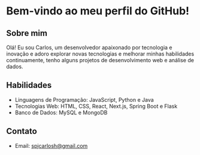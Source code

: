 # Bem-vindo ao meu perfil do GitHub!

## Sobre mim
Olá! Eu sou Carlos, um desenvolvedor apaixonado por tecnologia e inovação e adoro explorar novas tecnologias e melhorar minhas habilidades continuamente, tenho alguns projetos de desenvolvimento web e análise de dados.

## Habilidades
- Linguagens de Programação: JavaScript, Python e Java
- Tecnologias Web: HTML, CSS, React, Next.js, Spring Boot e Flask
- Banco de Dados: MySQL e MongoDB

## Contato
- Email: spjcarlosh@gmail.com

